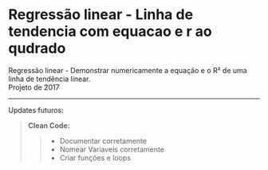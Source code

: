 # Regressão linear - Linha de tendencia com equacao e r ao qudrado 
 Regressão linear - Demonstrar numericamente a equação e o R² de uma linha de tendência linear.  
 Projeto de 2017
 
 ---
 Updates futuros:  
   
 >**Clean Code:**
 >
 >>* Documentar corretamente
 >>* Nomear Variaveis corretamente
 >>* Criar funções e loops 
